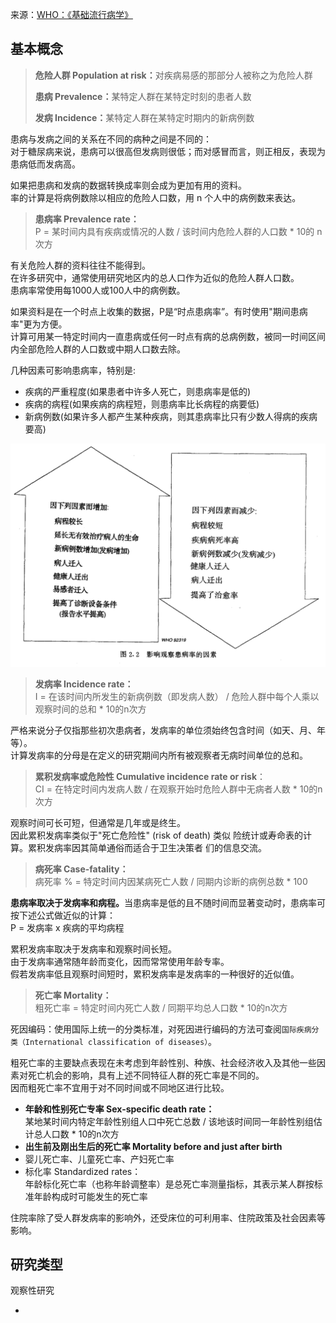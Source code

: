来源：[WHO：《基础流行病学》](https://apps.who.int/iris/bitstream/handle/10665/1624/7117023244_CHI.pdf?sequence=1&isAllowed=y)

## 基本概念

> <b>危险人群 Population at risk：</b>对疾病易感的那部分人被称之为危险人群
>
> <b>患病 Prevalence：</b>某特定人群在某特定时刻的患者人数
>
> <b>发病 Incidence：</b>某特定人群在某特定时期内的新病例数

患病与发病之间的关系在不同的病种之间是不同的：  
对于糖尿病来说，患病可以很高但发病则很低；而对感冒而言，则正相反，表现为患病低而发病高。

如果把患病和发病的数据转换成率则会成为更加有用的资料。  
率的计算是将病例数除以相应的危险人口数，用 n 个人中的病例数来表达。


> <b>患病率 Prevalence rate：</b>  
> P = 某时间内具有疾病或情况的人数 / 该时间内危险人群的人口数 * 10的 n 次方

有关危险人群的资料往往不能得到。  
在许多研究中，通常使用研究地区内的总人口作为近似的危险人群人口数。  
患病率常使用每1000人或100人中的病例数。

如果资料是在一个时点上收集的数据，P是“时点患病率”。有时使用"期间患病率"更为方便。  
计算可用某一特定时间内一直患病或任何一时点有病的总病例数，被同一时间区间内全部危险人群的人口数或中期人口数去除。

几种因素可影响患病率，特别是:
- 疾病的严重程度(如果患者中许多人死亡，则患病率是低的)
- 疾病的病程(如果疾病的病程短，则患病率比长病程的病要低) 
- 新病例数(如果许多人都产生某种疾病，则其患病率比只有少数人得病的疾病要高)

<img src="2019-nCoV-prevalence.png" width="600">

> <b>发病率 Incidence rate：</b>  
> I = 在该时间内所发生的新病例数（即发病人数） / 危险人群中每个人乘以观察时间的总和 * 10的n次方

严格来说分子仅指那些初次患病者，发病率的单位须始终包含时间（如天、月、年等）。  
计算发病率的分母是在定义的研究期间内所有被观察者无病时间单位的总和。


> <b>累积发病率或危险性 Cumulative incidence rate or risk</b>：  
> CI = 在特定时间内发病人数 / 在观察开始时危险人群中无病者人数 * 10的n次方

观察时间可长可短，但通常是几年或是终生。  
因此累积发病率类似于"死亡危险性" (risk of death) 类似 险统计或寿命表的计算。累积发病率因其简单通俗而适合于卫生决策者 们的信息交流。


> <b>病死率 Case-fatality：</b>  
> 病死率 % = 特定时间内因某病死亡人数 / 同期内诊断的病例总数 * 100

<b>患病率取决于发病率和病程。</b>当患病率是低的且不随时间而显著变动时，患病率可按下述公式做近似的计算：  
P = 发病率 x 疾病的平均病程

累积发病率取决于发病率和观察时间长短。  
由于发病率通常随年龄而变化，因而常常使用年龄专率。  
假若发病率低且观察时间短时，累积发病率是发病率的一种很好的近似值。


> <b>死亡率 Mortality：</b>  
> 粗死亡率 = 特定时间内死亡人数 / 同期平均总人口数 * 10的n次方

死因编码：使用国际上统一的分类标准，对死因进行编码的方法可查阅`国际疾病分类（International classification of diseases）`。

粗死亡率的主要缺点表现在未考虑到年龄性别、种族、社会经济收入及其他一些因素对死亡机会的影响，具有上述不同特征人群的死亡率是不同的。  
因而粗死亡率不宜用于对不同时间或不同地区进行比较。


- <b>年龄和性别死亡专率 Sex-specific death rate：</b>  
某地某时间内特定年龄性别组人口中死亡总数 / 该地该时间同一年龄性别组估计总人口数 * 10的n次方
- <b>出生前及刚出生后的死亡率 Mortality before and just after birth</b>  
- 婴儿死亡率、儿童死亡率、产妇死亡率
- 标化率 Standardized rates：  
年龄标化死亡率（也称年龄调整率）是总死亡率测量指标，其表示某人群按标准年龄构成时可能发生的死亡率

住院率除了受人群发病率的影响外，还受床位的可利用率、住院政策及社会因素等影响。



## 研究类型

观察性研究

- 













 
